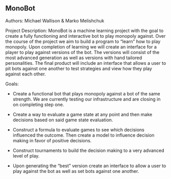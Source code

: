 ## MonoBot

Authors: Michael Wallison & Marko Melishchuk

Project Description: MonoBot is a machine learning project with the goal to create a fully functioning and interactive bot to play monopoly against. Over the course of the project we aim to build a program to “learn” how to play monopoly. Upon completion of learning we will create an interface for a player to play against versions of the bot. The versions will consist of the most advanced generation as well as versions with hand tailored personalities. The final product will include an interface that allows a user to pit bots against one another to test strategies and view how they play against each other.

Goals: 
- Create a functional bot that plays monopoly against a bot of the same strength. We are currently testing our infrastructure and are closing in on completing step one.

- Create a way to evaluate a game state at any point and then make decisions based on said game state evaluation.

- Construct a formula to evaluate games to see which decisions influenced the outcome. Then create a model to influence decision making in favor of positive decisions.

- Construct tournaments to build the decision making to a very advanced level of play.

- Upon generating the “best” version create an interface to allow a user to play against the bot as well as set bots against one another.
